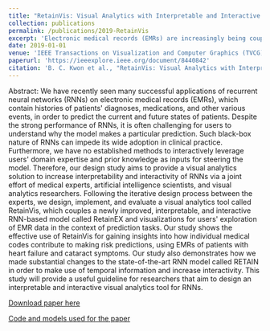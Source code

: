 ```yaml
---
title: "RetainVis: Visual Analytics with Interpretable and Interactive Recurrent Neural Networks on Electronic Medical Records"
collection: publications
permalink: /publications/2019-RetainVis
excerpt: 'Electronic medical records (EMRs) are increasingly being coupled with deep learning models for predicting the future condition of a patient. In this study, we introduce RetainVis, a visual analytics tool that can be used for interpreting how each individual risk code in EMR data can contribute to the predicted outcomes such as heart failure or cataract symptoms. We provide both quantitative results of the model performance as well as qualitative use cases.'
date: 2019-01-01
venue: 'IEEE Transactions on Visualization and Computer Graphics (TVCG)'
paperurl: 'https://ieeexplore.ieee.org/document/8440842'
citation: 'B. C. Kwon et al., "RetainVis: Visual Analytics with Interpretable and Interactive Recurrent Neural Networks on Electronic Medical Records," in IEEE Transactions on Visualization and Computer Graphics, vol. 25, no. 1, pp. 299-309, Jan. 2019, doi: 10.1109/TVCG.2018.2865027.'
---
```


Abstract: We have recently seen many successful applications of recurrent neural networks (RNNs) on electronic medical records (EMRs), which contain histories of patients' diagnoses, medications, and other various events, in order to predict the current and future states of patients. Despite the strong performance of RNNs, it is often challenging for users to understand why the model makes a particular prediction. Such black-box nature of RNNs can impede its wide adoption in clinical practice. Furthermore, we have no established methods to interactively leverage users' domain expertise and prior knowledge as inputs for steering the model. Therefore, our design study aims to provide a visual analytics solution to increase interpretability and interactivity of RNNs via a joint effort of medical experts, artificial intelligence scientists, and visual analytics researchers. Following the iterative design process between the experts, we design, implement, and evaluate a visual analytics tool called RetainVis, which couples a newly improved, interpretable, and interactive RNN-based model called RetainEX and visualizations for users' exploration of EMR data in the context of prediction tasks. Our study shows the effective use of RetainVis for gaining insights into how individual medical codes contribute to making risk predictions, using EMRs of patients with heart failure and cataract symptoms. Our study also demonstrates how we made substantial changes to the state-of-the-art RNN model called RETAIN in order to make use of temporal information and increase interactivity. This study will provide a useful guideline for researchers that aim to design an interpretable and interactive visual analytics tool for RNNs.

[Download paper here](https://arxiv.org/abs/1805.10724)

[Code and models used for the paper](https://github.com/minjechoi/RetainVis)